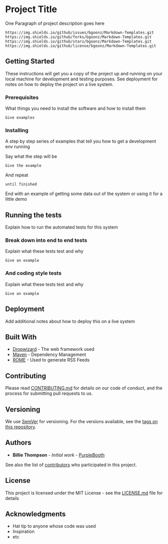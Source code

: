 Project Title
=============

One Paragraph of project description goes here

    https://img.shields.io/github/issues/bgoonz/Markdown-Templates.git
    https://img.shields.io/github/forks/bgoonz/Markdown-Templates.git
    https://img.shields.io/github/stars/bgoonz/Markdown-Templates.git
    https://img.shields.io/github/license/bgoonz/Markdown-Templates.git

Getting Started
---------------

These instructions will get you a copy of the project up and running on your local machine for development and testing purposes. See deployment for notes on how to deploy the project on a live system.

### Prerequisites

What things you need to install the software and how to install them

    Give examples

### Installing

A step by step series of examples that tell you how to get a development env running

Say what the step will be

    Give the example

And repeat

    until finished

End with an example of getting some data out of the system or using it for a little demo

Running the tests
-----------------

Explain how to run the automated tests for this system

### Break down into end to end tests

Explain what these tests test and why

    Give an example

### And coding style tests

Explain what these tests test and why

    Give an example

Deployment
----------

Add additional notes about how to deploy this on a live system

Built With
----------

-   [Dropwizard](http://www.dropwizard.io/1.0.2/docs/) - The web framework used
-   [Maven](https://maven.apache.org/) - Dependency Management
-   [ROME](https://rometools.github.io/rome/) - Used to generate RSS Feeds

Contributing
------------

Please read [CONTRIBUTING.md](https://gist.github.com/PurpleBooth/b24679402957c63ec426) for details on our code of conduct, and the process for submitting pull requests to us.

Versioning
----------

We use [SemVer](http://semver.org/) for versioning. For the versions available, see the [tags on this repository](https://github.com/your/project/tags).

Authors
-------

-   **Billie Thompson** - *Initial work* - [PurpleBooth](https://github.com/PurpleBooth)

See also the list of [contributors](https://github.com/your/project/contributors) who participated in this project.

License
-------

This project is licensed under the MIT License - see the [LICENSE.md](LICENSE.md) file for details

Acknowledgments
---------------

-   Hat tip to anyone whose code was used
-   Inspiration
-   etc
